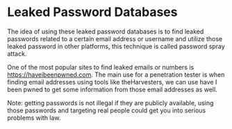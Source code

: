 # Leaked Password Databases

The idea of using these leaked password databases is to find leaked passwords related to a certain email address or username and utilize those leaked password in other platforms, this technique is called password spray attack.

One of the most popular sites to find leaked emails or numbers is https://haveibeenpwned.com. The main use for a penetration tester is when finding email addresses using tools like theHarvesters, we can use have I been pwned to get some information from those email addresses as well.

Note: getting passwords is not illegal if they are publicly available, using those passwords and targeting real people could get you into serious problems with law.